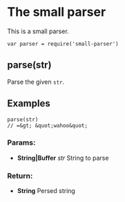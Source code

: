 

<!-- Start /home/charles/Repositories/doxstrap/examples/fixtures/small-parser.js -->

# The small parser

This is a small parser.

    var parser = require('small-parser')

## parse(str)

Parse the given `str`.

## Examples

    parse(str)
    // =&gt; &quot;wahoo&quot;

### Params: 

* **String|Buffer** *str* String to parse

### Return:

* **String** Persed string

<!-- End /home/charles/Repositories/doxstrap/examples/fixtures/small-parser.js -->

